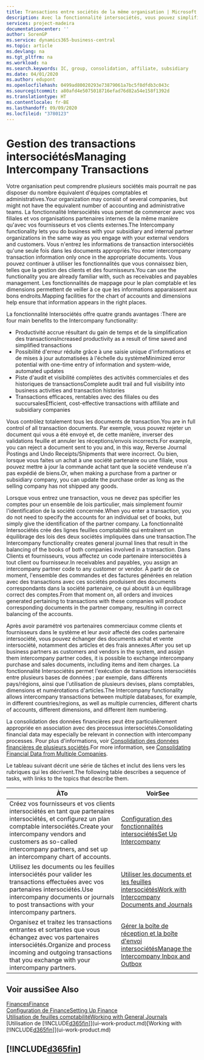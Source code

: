 ```yaml
---
title: Transactions entre sociétés de la même organisation | Microsoft Docs
description: Avec la fonctionnalité intersociétés, vous pouvez simplifier les processus et les transactions entre sociétés appartenant à la même organisation.
services: project-madeira
documentationcenter: ''
author: SorenGP
ms.service: dynamics365-business-central
ms.topic: article
ms.devlang: na
ms.tgt_pltfrm: na
ms.workload: na
ms.search.keywords: IC, group, consolidation, affiliate, subsidiary
ms.date: 04/01/2020
ms.author: edupont
ms.openlocfilehash: 0499ad80020293e73879061a7bc5f8dfdb3c043c
ms.sourcegitcommit: a80afd4e5075018716efad76d82a54e158f1392d
ms.translationtype: HT
ms.contentlocale: fr-BE
ms.lasthandoff: 09/09/2020
ms.locfileid: "3780123"
---
```

# <a name="managing-intercompany-transactions"></a><span data-ttu-id="e6987-103">Gestion des transactions intersociétés</span><span class="sxs-lookup"><span data-stu-id="e6987-103">Managing Intercompany Transactions</span></span>
<span data-ttu-id="e6987-104">Votre organisation peut comprendre plusieurs sociétés mais pourrait ne pas disposer du nombre équivalent d'équipes comptables et administratives.</span><span class="sxs-lookup"><span data-stu-id="e6987-104">Your organization may consist of several companies, but might not have the equivalent number of accounting and administrative teams.</span></span> <span data-ttu-id="e6987-105">La fonctionnalité Intersociétés vous permet de commercer avec vos filiales et vos organisations partenaires internes de la même manière qu'avec vos fournisseurs et vos clients externes.</span><span class="sxs-lookup"><span data-stu-id="e6987-105">The Intercompany functionality lets you do business with your subsidiary and internal partner organizations in the same way as you engage with your external vendors and customers.</span></span> <span data-ttu-id="e6987-106">Vous n'entrez les informations de transaction intersociétés qu'une seule fois dans les documents appropriés.</span><span class="sxs-lookup"><span data-stu-id="e6987-106">You enter intercompany transaction information only once in the appropriate documents.</span></span> <span data-ttu-id="e6987-107">Vous pouvez continuer à utiliser les fonctionnalités que vous connaissez bien, telles que la gestion des clients et des fournisseurs.</span><span class="sxs-lookup"><span data-stu-id="e6987-107">You can use the functionality you are already familiar with, such as receivables and payables management.</span></span> <span data-ttu-id="e6987-108">Les fonctionnalités de mappage pour le plan comptable et les dimensions permettent de veiller à ce que les informations apparaissent aux bons endroits.</span><span class="sxs-lookup"><span data-stu-id="e6987-108">Mapping facilities for the chart of accounts and dimensions help ensure that information appears in the right places.</span></span>  

<span data-ttu-id="e6987-109">La fonctionnalité Intersociétés offre quatre grands avantages :</span><span class="sxs-lookup"><span data-stu-id="e6987-109">There are four main benefits to the Intercompany functionality:</span></span>  

- <span data-ttu-id="e6987-110">Productivité accrue résultant du gain de temps et de la simplification des transactions</span><span class="sxs-lookup"><span data-stu-id="e6987-110">Increased productivity as a result of time saved and simplified transactions</span></span>  
- <span data-ttu-id="e6987-111">Possibilité d'erreur réduite grâce à une saisie unique d'informations et de mises à jour automatisées à l'échelle du système</span><span class="sxs-lookup"><span data-stu-id="e6987-111">Minimized error potential with one-time entry of information and system-wide, automated updates</span></span>  
- <span data-ttu-id="e6987-112">Piste d'audit et visibilité complètes des activités commerciales et des historiques de transactions</span><span class="sxs-lookup"><span data-stu-id="e6987-112">Complete audit trail and full visibility into business activities and transaction histories</span></span>  
- <span data-ttu-id="e6987-113">Transactions efficaces, rentables avec des filiales ou des succursales</span><span class="sxs-lookup"><span data-stu-id="e6987-113">Efficient, cost-effective transactions with affiliate and subsidiary companies</span></span>  

<span data-ttu-id="e6987-114">Vous contrôlez totalement tous les documents de transaction.</span><span class="sxs-lookup"><span data-stu-id="e6987-114">You are in full control of all transaction documents.</span></span> <span data-ttu-id="e6987-115">Par exemple, vous pouvez rejeter un document qui vous a été envoyé et, de cette manière, inverser des validations feuille et annuler les réceptions/envois incorrects.</span><span class="sxs-lookup"><span data-stu-id="e6987-115">For example, you can reject a document sent to you and, in this way, Reverse Journal Postings and Undo Receipts/Shipments that were incorrect.</span></span> <span data-ttu-id="e6987-116">Ou bien, lorsque vous faites un achat à une société partenaire ou une filiale, vous pouvez mettre à jour la commande achat tant que la société vendeuse n'a pas expédié de biens.</span><span class="sxs-lookup"><span data-stu-id="e6987-116">Or, when making a purchase from a partner or subsidiary company, you can update the purchase order as long as the selling company has not shipped any goods.</span></span>  

<span data-ttu-id="e6987-117">Lorsque vous entrez une transaction, vous ne devez pas spécifier les comptes pour un ensemble de lois particulier, mais simplement fournir l'identification de la société concernée.</span><span class="sxs-lookup"><span data-stu-id="e6987-117">When you enter a transaction, you do not need to specify the accounts for an individual set of books, but simply give the identification of the partner company.</span></span> <span data-ttu-id="e6987-118">La fonctionnalité Intersociétés crée des lignes feuilles comptabilité qui entraînent un équilibrage des lois des deux sociétés impliquées dans une transaction.</span><span class="sxs-lookup"><span data-stu-id="e6987-118">The Intercompany functionality creates general journal lines that result in the balancing of the books of both companies involved in a transaction.</span></span> <span data-ttu-id="e6987-119">Dans Clients et fournisseurs, vous affectez un code partenaire intersociétés à tout client ou fournisseur.</span><span class="sxs-lookup"><span data-stu-id="e6987-119">In receivables and payables, you assign an intercompany partner code to any customer or vendor.</span></span> <span data-ttu-id="e6987-120">À partir de ce moment, l'ensemble des commandes et des factures générées en relation avec des transactions avec ces sociétés produisent des documents correspondants dans la société partenaire, ce qui aboutit à un équilibrage correct des comptes.</span><span class="sxs-lookup"><span data-stu-id="e6987-120">From that moment on, all orders and invoices generated pertaining to transactions with these companies will produce corresponding documents in the partner company, resulting in correct balancing of the accounts.</span></span>  

 <span data-ttu-id="e6987-121">Après avoir paramétré vos partenaires commerciaux comme clients et fournisseurs dans le système et leur avoir affecté des codes partenaire intersociété, vous pouvez échanger des documents achat et vente intersociété, notamment des articles et des frais annexes.</span><span class="sxs-lookup"><span data-stu-id="e6987-121">After you set up business partners as customers and vendors in the system, and assign them intercompany partner codes, it is possible to exchange intercompany purchase and sales documents, including items and item charges.</span></span> <span data-ttu-id="e6987-122">La fonctionnalité Intersociétés permet l'exécution de transactions intersociétés entre plusieurs bases de données ; par exemple, dans différents pays/régions, ainsi que l'utilisation de plusieurs devises, plans comptables, dimensions et numérotations d'articles.</span><span class="sxs-lookup"><span data-stu-id="e6987-122">The Intercompany functionality allows intercompany transactions between multiple databases, for example, in different countries/regions, as well as multiple currencies, different charts of accounts, different dimensions, and different item numbering.</span></span>  

<span data-ttu-id="e6987-123">La consolidation des données financières peut être particulièrement appropriée en association avec des processus intersociétés.</span><span class="sxs-lookup"><span data-stu-id="e6987-123">Consolidating financial data may especially be relevant in connection with intercompany processes.</span></span> <span data-ttu-id="e6987-124">Pour plus d'informations, voir [Consolidation des données financières de plusieurs sociétés](finance-consolidated-company-reporting.md).</span><span class="sxs-lookup"><span data-stu-id="e6987-124">For more information, see [Consolidating Financial Data from Multiple Companies](finance-consolidated-company-reporting.md).</span></span>

<span data-ttu-id="e6987-125">Le tableau suivant décrit une série de tâches et inclut des liens vers les rubriques qui les décrivent.</span><span class="sxs-lookup"><span data-stu-id="e6987-125">The following table describes a sequence of tasks, with links to the topics that describe them.</span></span>

 |<span data-ttu-id="e6987-126">À</span><span class="sxs-lookup"><span data-stu-id="e6987-126">To</span></span> |<span data-ttu-id="e6987-127">Voir</span><span class="sxs-lookup"><span data-stu-id="e6987-127">See</span></span>|
 |---|---|
 |<span data-ttu-id="e6987-128">Créez vos fournisseurs et vos clients intersociétés en tant que partenaires intersociétés, et configurez un plan comptable intersociétés.</span><span class="sxs-lookup"><span data-stu-id="e6987-128">Create your intercompany vendors and customers as so-called intercompany partners, and set up an intercompany chart of accounts.</span></span>|[<span data-ttu-id="e6987-129">Configuration des fonctionnalités intersociétés</span><span class="sxs-lookup"><span data-stu-id="e6987-129">Set Up Intercompany</span></span>](intercompany-how-setup.md)|
 |<span data-ttu-id="e6987-130">Utilisez les documents ou les feuilles intersociétés pour valider les transactions effectuées avec vos partenaires intersociétés.</span><span class="sxs-lookup"><span data-stu-id="e6987-130">Use intercompany documents or journals to post transactions with your intercompany partners.</span></span>|[<span data-ttu-id="e6987-131">Utiliser les documents et les feuilles intersociétés</span><span class="sxs-lookup"><span data-stu-id="e6987-131">Work with Intercompany Documents and Journals</span></span>](intercompany-how-work-documents-journals.md)|
 |<span data-ttu-id="e6987-132">Organisez et traitez les transactions entrantes et sortantes que vous échangez avec vos partenaires intersociétés.</span><span class="sxs-lookup"><span data-stu-id="e6987-132">Organize and process incoming and outgoing transactions that you exchange with your intercompany partners.</span></span>|[<span data-ttu-id="e6987-133">Gérer la boîte de réception et la boîte d'envoi intersociétés</span><span class="sxs-lookup"><span data-stu-id="e6987-133">Manage the Intercompany Inbox and Outbox</span></span>](intercompany-how-manage-intercompany-inbox.md)|

## <a name="see-also"></a><span data-ttu-id="e6987-134">Voir aussi</span><span class="sxs-lookup"><span data-stu-id="e6987-134">See Also</span></span>
[<span data-ttu-id="e6987-135">Finances</span><span class="sxs-lookup"><span data-stu-id="e6987-135">Finance</span></span>](finance.md)  
[<span data-ttu-id="e6987-136">Configuration de Finance</span><span class="sxs-lookup"><span data-stu-id="e6987-136">Setting Up Finance</span></span>](finance-setup-finance.md)  
[<span data-ttu-id="e6987-137">Utilisation de feuilles comptabilité</span><span class="sxs-lookup"><span data-stu-id="e6987-137">Working with General Journals</span></span>](ui-work-general-journals.md)  
<span data-ttu-id="e6987-138">[Utilisation de [!INCLUDE[d365fin](includes/d365fin_md.md)]](ui-work-product.md)</span><span class="sxs-lookup"><span data-stu-id="e6987-138">[Working with [!INCLUDE[d365fin](includes/d365fin_md.md)]](ui-work-product.md)</span></span>

## [!INCLUDE[d365fin](includes/free_trial_md.md)]  
